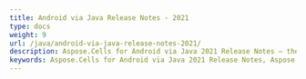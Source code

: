 ```yaml
---
title: Android via Java Release Notes - 2021
type: docs
weight: 9
url: /java/android-via-java-release-notes-2021/
description: Aspose.Cells for Android via Java 2021 Release Notes – the latest enhancements, new features, and fixes.
keywords: Aspose.Cells for Android via Java 2021 Release Notes, Aspose.Cells for Android via Java 2021 updates and fixes
---
```



